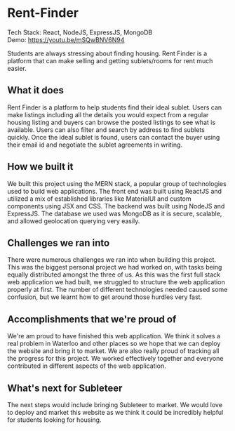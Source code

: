 # Rent-Finder


Tech Stack: React, NodeJS, ExpressJS, MongoDB   
Demo: https://youtu.be/mSQwBNV6N94  


Students are always stressing about finding housing. Rent Finder is a platform that can make selling and getting sublets/rooms for rent much easier.

What it does
-----------
Rent Finder is a platform to help students find their ideal sublet. Users can make listings including all the details you would expect from a regular housing listing and buyers can browse the posted listings to see what is available. Users can also filter and search by address to find sublets quickly. Once the ideal sublet is found, users can contact the buyer using their email id and negotiate the sublet agreements in writing.

How we built it
-----------
We built this project using the MERN stack, a popular group of technologies used to build web applications. The front end was built using ReactJS and utilized a mix of established libraries like MaterialUI and custom components using JSX and CSS. The backend was built using NodeJS and ExpressJS. The database we used was MongoDB as it is secure, scalable, and allowed geolocation querying very easily.

Challenges we ran into
-----------
There were numerous challenges we ran into when building this project. This was the biggest personal project we had worked on, with tasks being equally distributed amongst the three of us. As this was the first full stack web application we had built, we struggled to structure the web application properly at first. The number of different technologies needed caused some confusion, but we learnt how to get around those hurdles very fast.

Accomplishments that we're proud of
-----------
We're am proud to have finished this web application. We think it solves a real problem in Waterloo and other places so we hope that we can deploy the website and bring it to market. We are also really proud of tracking all the progress for this project. We worked effectively together and everyone contributed in different aspects of the web application.

What's next for Subleteer
-----------
The next steps would include bringing Subleteer to market. We would love to deploy and market this website as we think it could be incredibly helpful for students looking for housing.
